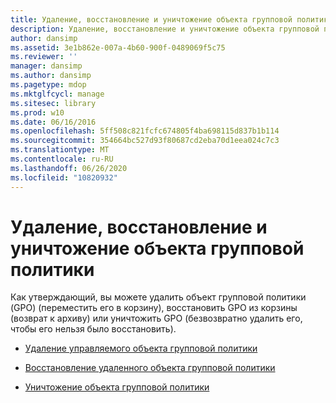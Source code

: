 ```yaml
---
title: Удаление, восстановление и уничтожение объекта групповой политики
description: Удаление, восстановление и уничтожение объекта групповой политики
author: dansimp
ms.assetid: 3e1b862e-007a-4b60-900f-0489069f5c75
ms.reviewer: ''
manager: dansimp
ms.author: dansimp
ms.pagetype: mdop
ms.mktglfcycl: manage
ms.sitesec: library
ms.prod: w10
ms.date: 06/16/2016
ms.openlocfilehash: 5ff508c821fcfc674805f4ba698115d837b1b114
ms.sourcegitcommit: 354664bc527d93f80687cd2eba70d1eea024c7c3
ms.translationtype: MT
ms.contentlocale: ru-RU
ms.lasthandoff: 06/26/2020
ms.locfileid: "10820932"
---
```

# Удаление, восстановление и уничтожение объекта групповой политики


Как утверждающий, вы можете удалить объект групповой политики (GPO) (переместить его в корзину), восстановить GPO из корзины (возврат к архиву) или уничтожить GPO (безвозвратно удалить его, чтобы его нельзя было восстановить).

-   [Удаление управляемого объекта групповой политики](delete-a-controlled-gpo-agpm30ops.md)

-   [Восстановление удаленного объекта групповой политики](restore-a-deleted-gpo-agpm30ops.md)

-   [Уничтожение объекта групповой политики](destroy-a-gpo-agpm30ops.md)

 

 





